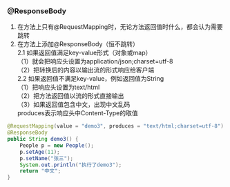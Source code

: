 ### @ResponseBody
1. 在方法上只有@RequestMapping时，无论方法返回值时什么，都会认为需要跳转  
2. 在方法上添加@ResponseBody（恒不跳转）  
2.1 如果返回值满足key-value形式（对象或map）  
（1）就会把响应头设置为application/json;charset=utf-8  
（2）把转换后的内容以输出流的形式响应给客户端  
2.2 如果返回值不满足key-value，例如返回值为String  
（1）把响应头设置为text/html  
（2）把方法返回值以流的形式直接输出  
（3）如果返回值包含中文，出现中文乱码  
produces表示响应头中Content-Type的取值
```java
@RequestMapping(value = "demo3", produces = "text/html;charset=utf-8")
@ResponseBody
public String demo3() {
    People p = new People();
    p.setAge(11);
    p.setName("张三");
    System.out.println("执行了demo3");
    return "中文";
}
```
